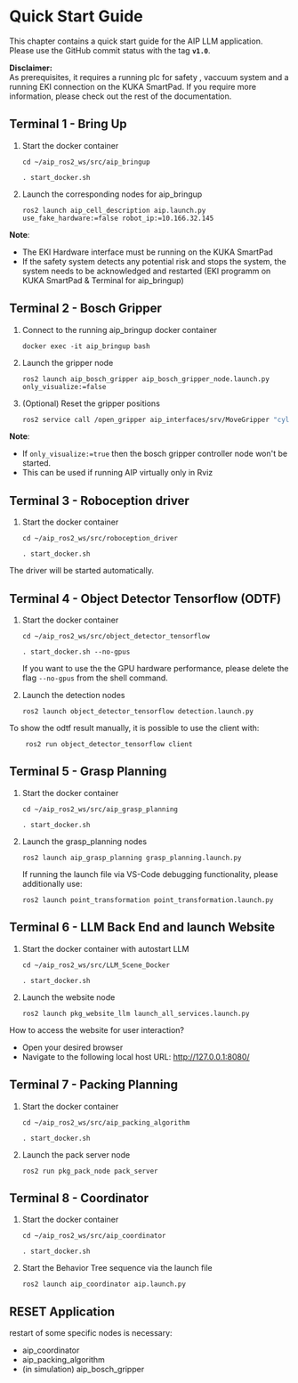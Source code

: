 # Quick Start Guide

This chapter contains a quick start guide for the AIP LLM application.   
Please use the GitHub commit status with the tag **`v1.0`**.

**Disclaimer:**   
As prerequisites, it requires a running plc for safety , vaccuum system and a running EKI connection on the KUKA SmartPad. 
If you require more information, please check out the rest of the documentation. 


## Terminal 1 - Bring Up

1. Start the docker container
	```shell 
	cd ~/aip_ros2_ws/src/aip_bringup
	```
	```shell 
	. start_docker.sh
	```

2. Launch the corresponding nodes for aip_bringup
	```shell 
	ros2 launch aip_cell_description aip.launch.py use_fake_hardware:=false robot_ip:=10.166.32.145
	```
**Note**: 
- The EKI Hardware interface must be running on the KUKA SmartPad
- If the safety system detects any potential risk and stops the system, the system needs to be acknowledged and restarted (EKI programm on KUKA SmartPad & Terminal for aip_bringup)


## Terminal 2 - Bosch Gripper

1. Connect to the running aip_bringup docker container 
	```shell 
	docker exec -it aip_bringup bash 
	```

2. Launch the gripper node

	```shell 
	ros2 launch aip_bosch_gripper aip_bosch_gripper_node.launch.py only_visualize:=false 
	```
3. (Optional) Reset the gripper positions
	```bash
	ros2 service call /open_gripper aip_interfaces/srv/MoveGripper "cylinder_ids: [1,2,3,4]"
	```
**Note**: 
- If `only_visualize:=true` then the bosch gripper controller node won't be started. 
- This can be used if running AIP virtually only in Rviz

## Terminal 3 - Roboception driver

1. Start the docker container 
	```shell 
	cd ~/aip_ros2_ws/src/roboception_driver
	```
	```shell 
	. start_docker.sh
	```
The driver will be started automatically. 



## Terminal 4 - Object Detector Tensorflow (ODTF)

1. Start the docker container 
	```shell 
	cd ~/aip_ros2_ws/src/object_detector_tensorflow
	```
	```shell 
	. start_docker.sh --no-gpus
	```
	If you want to use the the GPU hardware performance, please delete the flag `--no-gpus` from the shell command. 

2. Launch the detection nodes
	```shell 
	ros2 launch object_detector_tensorflow detection.launch.py
	```
To show the odtf result manually, it is possible to use the client with:
	
```shell
	ros2 run object_detector_tensorflow client
```

## Terminal 5 - Grasp Planning

1. Start the docker container 
	```shell 
	cd ~/aip_ros2_ws/src/aip_grasp_planning
	```
	```shell 
	. start_docker.sh
	```

2. Launch the grasp_planning nodes
	```shell 
	ros2 launch aip_grasp_planning grasp_planning.launch.py 
	```
	If running the launch file via VS-Code debugging functionality, please additionally use:    

	```shell 
	ros2 launch point_transformation point_transformation.launch.py
	```

## Terminal 6 - LLM Back End and launch Website

1. Start the docker container with autostart LLM
	```shell 
	cd ~/aip_ros2_ws/src/LLM_Scene_Docker
	```
	```shell 
	. start_docker.sh
	```
	
2. Launch the website node
	```shell 
	ros2 launch pkg_website_llm launch_all_services.launch.py
	``` 

How to access the website for user interaction?
- Open your desired browser 
- Navigate to the following local host URL: http://127.0.0.1:8080/

## Terminal 7 - Packing Planning

1. Start the docker container 
	```shell 
	cd ~/aip_ros2_ws/src/aip_packing_algorithm 
	```
	```shell 
	. start_docker.sh
	```

2. Launch the pack server node
	```shell 
	ros2 run pkg_pack_node pack_server 
	```

## Terminal 8 - Coordinator

1. Start the docker container 
	```shell 
	cd ~/aip_ros2_ws/src/aip_coordinator 
	```
	```shell 
	. start_docker.sh
	```

2. Start the Behavior Tree sequence via the launch file
	```shell 
	ros2 launch aip_coordinator aip.launch.py
	```


## RESET Application
 restart of some specific nodes is necessary:
- aip_coordinator
- aip_packing_algorithm
- (in simulation) aip_bosch_gripper
